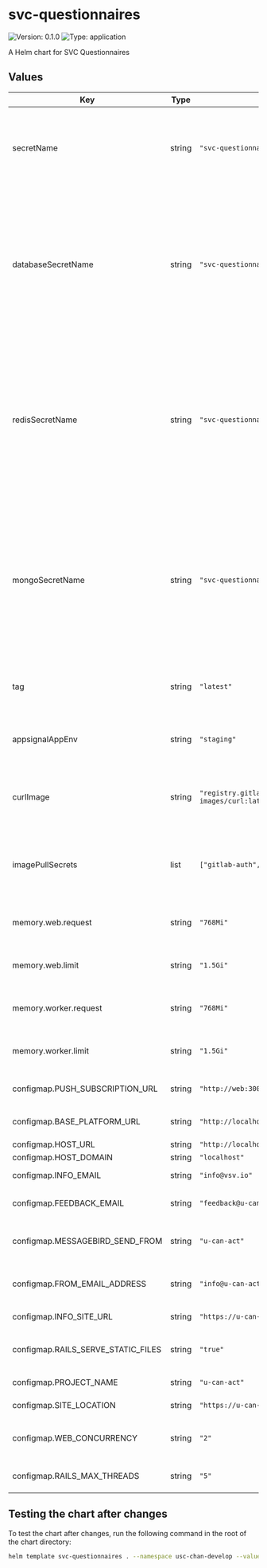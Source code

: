 # svc-questionnaires

![Version: 0.1.0](https://img.shields.io/badge/Version-0.1.0-informational?style=flat-square) ![Type: application](https://img.shields.io/badge/Type-application-informational?style=flat-square)

A Helm chart for SVC Questionnaires

## Values

| Key | Type | Default | Description |
|-----|------|---------|-------------|
| secretName | string | `"svc-questionnaires-secret"` | The main secret for reading the environment variables for the questionnaire engine. |
| databaseSecretName | string | `"svc-questionnaires-database-credentials"` | The secret for storing the database credentials. Defaults to the secret as stored in `secretName`. Must have a key called `DATABASE_URL` that contains a single connection string. |
| redisSecretName | string | `"svc-questionnaires-redis-credentials"` | The secret for storing the redis credentials. Defaults to the same secret as stored in `secretName`. Must have a key called `REDIS_URL` that contains a single connection string. |
| mongoSecretName | string | `"svc-questionnaires-mongo-credentials"` | The secret for storing the mongodb credentials. Defaults to the same secret as stored in `secretName`. Must have a key called `MONGODB_URI` that contains a single connection string. |
| tag | string | `"latest"` | The tag of the questionnaire engine image to deploy. |
| appsignalAppEnv | string | `"staging"` | The environment of the AppSignal application. |
| curlImage | string | `"registry.gitlab.com/researchable/general/docker-images/curl:latest"` | The Docker image for the curl command used in the init container. |
| imagePullSecrets | list | `["gitlab-auth", "docker-auth"]` | List of image pull secrets used for pulling images from private registries. |
| memory.web.request | string | `"768Mi"` | The memory request for the web container. |
| memory.web.limit | string | `"1.5Gi"` | The memory limit for the web container. |
| memory.worker.request | string | `"768Mi"` | The memory request for the worker container. |
| memory.worker.limit | string | `"1.5Gi"` | The memory limit for the worker container. |
| configmap.PUSH_SUBSCRIPTION_URL | string | `"http://web:3000/api/v1/data/create_raw"` | URL to push subscription data. |
| configmap.BASE_PLATFORM_URL | string | `"http://localhost:3000"` | Base platform URL. |
| configmap.HOST_URL | string | `"http://localhost:3002"` | Host URL. |
| configmap.HOST_DOMAIN | string | `"localhost"` | Host domain. |
| configmap.INFO_EMAIL | string | `"info@vsv.io"` | Info email address. |
| configmap.FEEDBACK_EMAIL | string | `"feedback@u-can-act.nl"` | Feedback email address. |
| configmap.MESSAGEBIRD_SEND_FROM | string | `"u-can-act"` | Sender name for MessageBird messages. |
| configmap.FROM_EMAIL_ADDRESS | string | `"info@u-can-act.nl"` | From email address for emails sent by the app. |
| configmap.INFO_SITE_URL | string | `"https://u-can-act.nl"` | Information site URL. |
| configmap.RAILS_SERVE_STATIC_FILES | string | `"true"` | Whether Rails should serve static files. |
| configmap.PROJECT_NAME | string | `"u-can-act"` | Project name. |
| configmap.SITE_LOCATION | string | `"https://u-can-act.nl"` | Site location URL. |
| configmap.WEB_CONCURRENCY | string | `"2"` | Number of web processes to run. |
| configmap.RAILS_MAX_THREADS | string | `"5"` | Maximum number of Rails threads. |

## Testing the chart after changes

To test the chart after changes, run the following command in the root of the chart directory:

```bash
helm template svc-questionnaires . --namespace usc-chan-develop --values values.yaml > output.yaml
```
